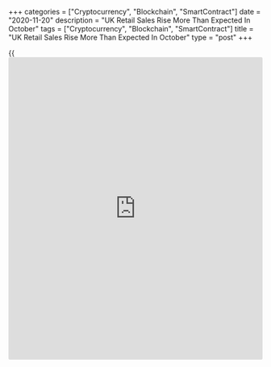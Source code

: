 +++
categories = ["Cryptocurrency", "Blockchain", "SmartContract"]
date = "2020-11-20"
description = "UK Retail Sales Rise More Than Expected In October"
tags = ["Cryptocurrency", "Blockchain", "SmartContract"]
title = "UK Retail Sales Rise More Than Expected In October"
type = "post"
+++

{{<iframe id="large-banner" src="https://www.bounty.group/#slide=19.0" width="100%" height="600" scrolling="no" style="border: 0px solid rgb(216, 221, 230); border-radius: 3px;">}}

Ahead of second lockdown, UK retail sales logged robust growth in
October as consumers started Christmas shopping earlier this year,
underpinned by discounting from a range of stores.

Retail sales grew 1.2 percent on month in October following a 1.4
percent rise logged in September, the Office for National Statistics
reported Friday.

Economists had forecast a marginal 0.1 percent increase. This was the
sixth consecutive rise in sales volume.

Although retail sales increased in October the current lockdown means
that retail sales, and total consumer spending, will probably fall
outright in November, Thomas Pugh, an economist at Capital Economics,
said.

Nonetheless, the economist noted that encouraging [news](https://www.letsplayfx.com/blog/forex-news-website/) on vaccines is
improving the economic outlook for next year, which could result in
consumer spending return to its pre-virus peak in 2022 rather than in
2023.

Excluding auto fuel, retail sales growth came in at 1.3 percent versus a
1.5 percent gain a month ago. The volume was expected to edge up 0.1
percent in October.

Predominantly food store sales advanced 3.1 percent on month and non-
food store sales gained 1.9 percent.

On a yearly basis, sales volume including auto fuel grew at a pace of
5.8 percent, faster than September's 4.6 percent increase and
economists' forecast of 4.2 percent.  
  
Excluding auto fuel, annual growth in retail sales volume improved to
7.8 percent from 6.4 percent a month ago. Economists were expecting a
5.9 percent rise for October.

The retail sales volume was 6.7 percent higher than February 2020.
Clothing stores and fuel remained below their pre-lockdown level in
October, while non-store retailing showed a further uptake in sales, the
ONS said.

Data showed that online sales were the driver for the overall growth in
the retail industry. The statistical office said a reduction in footfall
across stores may have resulted in a shift from store spending to
shopping online.

Online sales value grew 4.7 percent on month and surged 60.1 percent
annually in October.

Elsewhere, a survey from the market research group Gfk showed that
consumer confidence weakened in November as households were more
concerned about their financial situation.

The consumer sentiment index fell to -33 from -31 in the previous month.
The score was forecast to decline to -34 in November.

For comments and feedback [contact](https://www.playgroundfx.com/contact/): editorial@rtt[news](https://www.letsplayfx.com/blog/forex-news-website/).com

[Economic News][1]

 **What parts of the world are seeing the best (and worst) economic
performances lately? Click[here][2] to check out our [Econ Scorecard][2]
and find out! See up-to-the-moment [ranking](https://www.playgroundfx.com/blog/crypto-exchange-ranking/)s for the best and worst
performers in [GDP][3], [unemployment rate][4], [inflation][5] and much
more.**

   1. www.rtt[news](https://www.letsplayfx.com/blog/forex-news-website/).com/Content/EconomicNews.aspx
   2. www.rtt[news](https://www.letsplayfx.com/blog/forex-news-website/).com/economic-scorecard/world-rank/industrial-production/highest-performance.aspx
   3. www.rtt[news](https://www.letsplayfx.com/blog/forex-news-website/).com/economic-scorecard/world-rank/GDP/highest-performance.aspx
   4. www.rtt[news](https://www.letsplayfx.com/blog/forex-news-website/).com/economic-scorecard/world-rank/unemployment-rate/lowest-performance.aspx
   5. www.rtt[news](https://www.letsplayfx.com/blog/forex-news-website/).com/economic-scorecard/world-rank/CPI/highest-performance.aspx